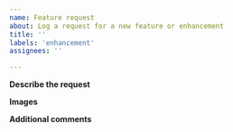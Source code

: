 ```yaml
---
name: Feature request
about: Log a request for a new feature or enhancement
title: ''
labels: 'enhancement'
assignees: ''

---
```


**Describe the request**
<!-- A clear and concise description of your suggested enhancement, as well as some basic rationale to allow us to balance the effort/reward for the work, if possible. -->

**Images**
<!-- If applicable (but not required), add diagrams or wireframes to help explain your request if it is UI/UX related. -->

**Additional comments**
<!-- Add any other comments here. -->
